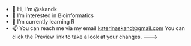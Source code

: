 - 👋 Hi, I’m @skandk
- 👀 I’m interested in Bioinformatics
- 🌱 I’m currently learning R
- 📫 You can reach me via my email katerinaskand@gmail.com
You can click the Preview link to take a look at your changes.
--->
